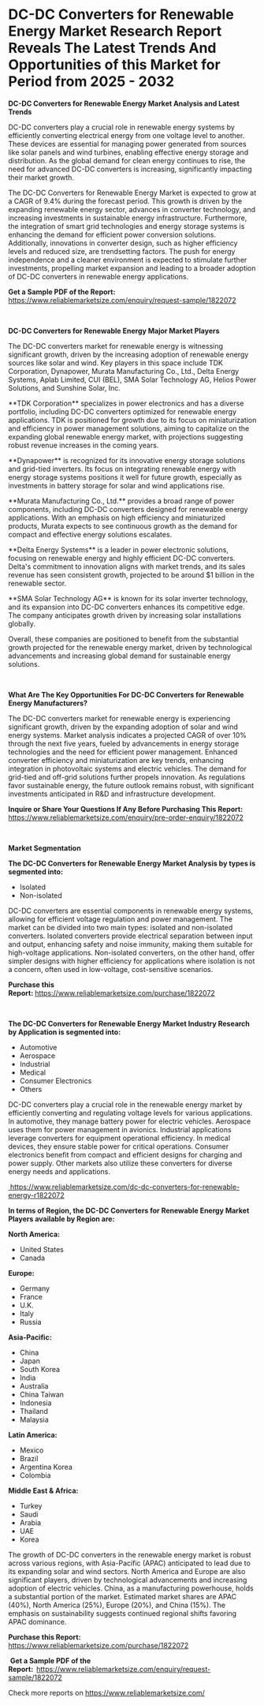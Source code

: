 <p><h1>DC-DC Converters for Renewable Energy Market Research Report Reveals The Latest Trends And Opportunities of this Market for Period from 2025 - 2032</h1></p><p><strong>DC-DC Converters for Renewable Energy Market Analysis and Latest Trends</strong></p>
<p><p>DC-DC converters play a crucial role in renewable energy systems by efficiently converting electrical energy from one voltage level to another. These devices are essential for managing power generated from sources like solar panels and wind turbines, enabling effective energy storage and distribution. As the global demand for clean energy continues to rise, the need for advanced DC-DC converters is increasing, significantly impacting their market growth.</p><p>The DC-DC Converters for Renewable Energy Market is expected to grow at a CAGR of 9.4% during the forecast period. This growth is driven by the expanding renewable energy sector, advances in converter technology, and increasing investments in sustainable energy infrastructure. Furthermore, the integration of smart grid technologies and energy storage systems is enhancing the demand for efficient power conversion solutions. Additionally, innovations in converter design, such as higher efficiency levels and reduced size, are trendsetting factors. The push for energy independence and a cleaner environment is expected to stimulate further investments, propelling market expansion and leading to a broader adoption of DC-DC converters in renewable energy applications.</p></p>
<p><strong>Get a Sample PDF of the Report:&nbsp;</strong> <a href="https://www.reliablemarketsize.com/enquiry/request-sample/1822072?utm_campaign=1197&utm_medium=2&utm_source=Github&utm_content=ia&utm_term=27022025&utm_id=dc-dc-converters-for-renewable-energy">https://www.reliablemarketsize.com/enquiry/request-sample/1822072</a></p>
<p>&nbsp;</p>
<p><strong>DC-DC Converters for Renewable Energy Major Market Players</strong></p>
<p><p>The DC-DC converters market for renewable energy is witnessing significant growth, driven by the increasing adoption of renewable energy sources like solar and wind. Key players in this space include TDK Corporation, Dynapower, Murata Manufacturing Co., Ltd., Delta Energy Systems, Aplab Limited, CUI (BEL), SMA Solar Technology AG, Helios Power Solutions, and Sunshine Solar, Inc.</p><p>**TDK Corporation** specializes in power electronics and has a diverse portfolio, including DC-DC converters optimized for renewable energy applications. TDK is positioned for growth due to its focus on miniaturization and efficiency in power management solutions, aiming to capitalize on the expanding global renewable energy market, with projections suggesting robust revenue increases in the coming years.</p><p>**Dynapower** is recognized for its innovative energy storage solutions and grid-tied inverters. Its focus on integrating renewable energy with energy storage systems positions it well for future growth, especially as investments in battery storage for solar and wind applications rise. </p><p>**Murata Manufacturing Co., Ltd.** provides a broad range of power components, including DC-DC converters designed for renewable energy applications. With an emphasis on high efficiency and miniaturized products, Murata expects to see continuous growth as the demand for compact and effective energy solutions escalates.</p><p>**Delta Energy Systems** is a leader in power electronic solutions, focusing on renewable energy and highly efficient DC-DC converters. Delta's commitment to innovation aligns with market trends, and its sales revenue has seen consistent growth, projected to be around $1 billion in the renewable sector.</p><p>**SMA Solar Technology AG** is known for its solar inverter technology, and its expansion into DC-DC converters enhances its competitive edge. The company anticipates growth driven by increasing solar installations globally.</p><p>Overall, these companies are positioned to benefit from the substantial growth projected for the renewable energy market, driven by technological advancements and increasing global demand for sustainable energy solutions.</p></p>
<p>&nbsp;</p>
<p><strong>What Are The Key Opportunities For DC-DC Converters for Renewable Energy Manufacturers?</strong></p>
<p><p>The DC-DC converters market for renewable energy is experiencing significant growth, driven by the expanding adoption of solar and wind energy systems. Market analysis indicates a projected CAGR of over 10% through the next five years, fueled by advancements in energy storage technologies and the need for efficient power management. Enhanced converter efficiency and miniaturization are key trends, enhancing integration in photovoltaic systems and electric vehicles. The demand for grid-tied and off-grid solutions further propels innovation. As regulations favor sustainable energy, the future outlook remains robust, with significant investments anticipated in R&D and infrastructure development.</p></p>
<p><strong>Inquire or Share Your Questions If Any Before Purchasing This Report:</strong> <a href="https://www.reliablemarketsize.com/enquiry/pre-order-enquiry/1822072?utm_campaign=1197&utm_medium=2&utm_source=Github&utm_content=ia&utm_term=27022025&utm_id=dc-dc-converters-for-renewable-energy">https://www.reliablemarketsize.com/enquiry/pre-order-enquiry/1822072</a></p>
<p>&nbsp;</p>
<p><strong>Market Segmentation</strong></p>
<p><strong>The DC-DC Converters for Renewable Energy Market Analysis by types is segmented into:</strong></p>
<p><ul><li>Isolated</li><li>Non-isolated</li></ul></p>
<p><p>DC-DC converters are essential components in renewable energy systems, allowing for efficient voltage regulation and power management. The market can be divided into two main types: isolated and non-isolated converters. Isolated converters provide electrical separation between input and output, enhancing safety and noise immunity, making them suitable for high-voltage applications. Non-isolated converters, on the other hand, offer simpler designs with higher efficiency for applications where isolation is not a concern, often used in low-voltage, cost-sensitive scenarios.</p></p>
<p><strong>Purchase this Report:&nbsp;</strong><a href="https://www.reliablemarketsize.com/purchase/1822072?utm_campaign=1197&utm_medium=2&utm_source=Github&utm_content=ia&utm_term=27022025&utm_id=dc-dc-converters-for-renewable-energy">https://www.reliablemarketsize.com/purchase/1822072</a></p>
<p>&nbsp;</p>
<p><strong>The DC-DC Converters for Renewable Energy Market Industry Research by Application is segmented into:</strong></p>
<p><ul><li>Automotive</li><li>Aerospace</li><li>Industrial</li><li>Medical</li><li>Consumer Electronics</li><li>Others</li></ul></p>
<p><p>DC-DC converters play a crucial role in the renewable energy market by efficiently converting and regulating voltage levels for various applications. In automotive, they manage battery power for electric vehicles. Aerospace uses them for power management in avionics. Industrial applications leverage converters for equipment operational efficiency. In medical devices, they ensure stable power for critical operations. Consumer electronics benefit from compact and efficient designs for charging and power supply. Other markets also utilize these converters for diverse energy needs and applications.</p></p>
<p><a href="https://www.reliablemarketsize.com/dc-dc-converters-for-renewable-energy-r1822072?utm_campaign=1197&utm_medium=2&utm_source=Github&utm_content=ia&utm_term=27022025&utm_id=dc-dc-converters-for-renewable-energy">&nbsp;https://www.reliablemarketsize.com/dc-dc-converters-for-renewable-energy-r1822072</a></p>
<p><strong>In terms of Region, the DC-DC Converters for Renewable Energy Market Players available by Region are:</strong></p>
<p>
    <p> <strong> North America: </strong>
        <ul>
            <li>United States</li>
            <li>Canada</li>
        </ul>
        </p> 
    <p> <strong> Europe: </strong>
        <ul>
            <li>Germany</li>
            <li>France</li>
            <li>U.K.</li>
            <li>Italy</li>
            <li>Russia</li>
        </ul>
        </p> 
    <p> <strong> Asia-Pacific: </strong>
        <ul>
            <li>China</li>
            <li>Japan</li>
            <li>South Korea</li>
            <li>India</li>
            <li>Australia</li>
            <li>China Taiwan</li>
            <li>Indonesia</li>
            <li>Thailand</li>
            <li>Malaysia</li>
        </ul>
        </p> 
    <p> <strong> Latin America: </strong>
        <ul>
            <li>Mexico</li>
            <li>Brazil</li>
            <li>Argentina Korea</li>
            <li>Colombia</li>
        </ul>
        </p> 
    <p> <strong> Middle East & Africa: </strong>
        <ul>
            <li>Turkey</li>
            <li>Saudi</li>
            <li>Arabia</li>
            <li>UAE</li>
            <li>Korea</li>
        </ul>
    </p>
    </p>
<p><p>The growth of DC-DC converters in the renewable energy market is robust across various regions, with Asia-Pacific (APAC) anticipated to lead due to its expanding solar and wind sectors. North America and Europe are also significant players, driven by technological advancements and increasing adoption of electric vehicles. China, as a manufacturing powerhouse, holds a substantial portion of the market. Estimated market shares are APAC (40%), North America (25%), Europe (20%), and China (15%). The emphasis on sustainability suggests continued regional shifts favoring APAC dominance.</p></p>
<p><strong>Purchase this Report: </strong><a href="https://www.reliablemarketsize.com/purchase/1822072?utm_campaign=1197&utm_medium=2&utm_source=Github&utm_content=ia&utm_term=27022025&utm_id=dc-dc-converters-for-renewable-energy">https://www.reliablemarketsize.com/purchase/1822072</a></p>
<p>&nbsp;<strong>Get a Sample PDF of the Report:&nbsp;&nbsp;</strong><a href="https://www.reliablemarketsize.com/enquiry/request-sample/1822072?utm_campaign=1197&utm_medium=2&utm_source=Github&utm_content=ia&utm_term=27022025&utm_id=dc-dc-converters-for-renewable-energy">https://www.reliablemarketsize.com/enquiry/request-sample/1822072</a></p>
<p><strong></strong></p>
<p>Check more reports on <a href="https://www.reliablemarketsize.com/?utm_campaign=1197&utm_medium=2&utm_source=Github&utm_content=ia&utm_term=27022025&utm_id=dc-dc-converters-for-renewable-energy">https://www.reliablemarketsize.com/</a></p>